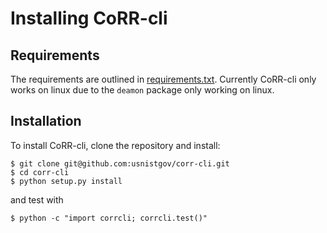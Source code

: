 # Installing CoRR-cli

## Requirements

The requirements are outlined in [requirements.txt](requirements.txt).
Currently CoRR-cli only works on linux due to the `deamon` package
only working on linux.

## Installation

To install CoRR-cli, clone the repository and install:

    $ git clone git@github.com:usnistgov/corr-cli.git
    $ cd corr-cli
    $ python setup.py install

and test with

    $ python -c "import corrcli; corrcli.test()"
